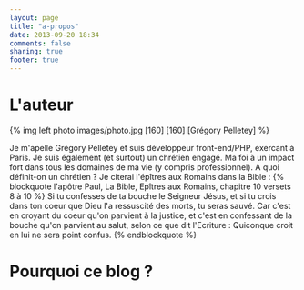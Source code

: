 ```yaml
---
layout: page
title: "a-propos"
date: 2013-09-20 18:34
comments: false
sharing: true
footer: true
---
```


<h1 class="bordered">L'auteur</h1>

{% img left photo images/photo.jpg [160] [160] [Grégory Pelletey] %}

Je m'apelle Grégory Pelletey et suis développeur front-end/PHP, exercant à Paris.
Je suis également (et surtout) un chrétien engagé. Ma foi à un impact fort dans tous les domaines de ma vie (y compris professionnel).
A quoi définit-on un chrétien ? Je citerai l'épîtres aux Romains dans la Bible :
{% blockquote l'apôtre Paul, La Bible, Epîtres aux Romains, chapitre 10 versets 8 à 10 %}
Si tu confesses de ta bouche le Seigneur Jésus, et si tu crois dans ton coeur que Dieu l'a ressuscité des morts, tu seras sauvé.
Car c'est en croyant du coeur qu'on parvient à la justice, et c'est en confessant de la bouche qu'on parvient au salut,
selon ce que dit l'Ecriture : Quiconque croit en lui ne sera point confus.
{% endblockquote %}

<h1 class="bordered">Pourquoi ce blog ?</h1>






